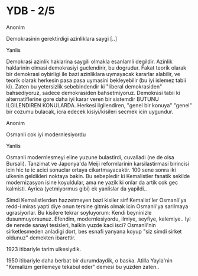 # YDB - 2/5

Anonim

Demokrasinin gerektirdigi azinliklara saygi [..]

Yanlis

Demokrasi azinlik haklarina saygili olmakla esanlamli degildir. Azinlik haklarinin olmasi demokrasiyi guclendirir, bu dogrudur. Fakat teorik olarak bir demokrasi oybirligi ile bazi azinliklara uymayacak kararlar alabilir, ve teorik olarak herkesin pasa pasa uymasini bekleyebilir (bu iyi islemez tabii ki). Zaten bu yetersizlik sebebindendir ki "liberal demokrasiden" bahsediyoruz, sadece demokrasiden bahsetmiyoruz. Demokrasi tabii ki alternatiflerine gore daha iyi karar veren bir sistemdir BUTUNU ILGILENDIREN KONULARDA. Herkesi ilgilendiren, "genel bir konuya" "genel" bir cozumu bulacak, icra edecek kisiyi/kisileri secmek icin uygundur.

Anonim

Osmanli cok iyi modernlesiyordu

Yanlis

Osmanli modernlesmeyi eline yuzune bulastirdi, cuvalladi (ne de olsa Bursali). Tanzimat ve Japonya'da Meiji reformlarinin karsilastirmasi birincisi icin hic te ic acici sonuclar ortaya cikartmayacaktir. 100 sene sonra iki ulkenin geldikleri noktaya bakin. Bu sebepledir ki Kemalistler fanatik sekilde modernizasyon isine koyuldular, ama ne yazik ki onlar da artik cok gec kalmisti. Ayrica (yetmiyormus gibi) ek yanlislar da yapildi..

Simdi Kemalistlerden hazzetmeyen bazi kisiler sirf Kemalist'ler Osmanli'ya redd-i miras yapti diye onun tersine gitmis olmak icin Osmanli'ya sarilmaya ugrasiyorlar. Bu kisilere tekrar soyluyorum: Kendi beyninizle dusunmuyorsunuz. Efendim, modernlesiyordu, ilmiye, seyfiye, kalemiye.. Iyi de nerede sanayi tesisleri, halkin yuzde kaci isci? Osmanli'nin sirketlesmeden anladigi dort, bes esnafi yanyana koyup "siz simdi sirket oldunuz" demekten ibarettir.

1923 itibariyle tarim ulkesiydik.

1950 itibariyle daha berbat bir durumdaydik, o baska. Atilla Yayla'nin "Kemalizm gerilemeye tekabul eder" demesi bu yuzden zaten..
